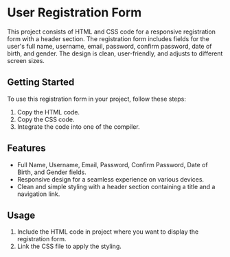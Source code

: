 # User Registration Form

This project consists of HTML and CSS code for a responsive registration form with a header section. The registration form includes fields for the user's full name, username, email, password, confirm password, date of birth, and gender. The design is clean, user-friendly, and adjusts to different screen sizes.

## Getting Started

To use this registration form in your project, follow these steps:

1. Copy the HTML code.
2. Copy the CSS code.
3. Integrate the code into one of the compiler.

## Features

- Full Name, Username, Email, Password, Confirm Password, Date of Birth, and Gender fields.
- Responsive design for a seamless experience on various devices.
- Clean and simple styling with a header section containing a title and a navigation link.

## Usage

1. Include the HTML code in project where you want to display the registration form.
2. Link the CSS file to apply the styling.

```html
